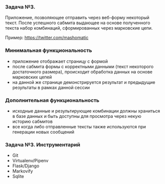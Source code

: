 ### Задача №3.

Приложение, позволяющее отправить через веб-форму некоторый текст.
 После успешного сабмита выдающее на основе полученного текста набор комбинаций,
  сформированных через марковские цепи.

Пример: https://twitter.com/mashomatic

### Минимальная функциональность

- приложение отображает страницу с формой
- после сабмита формы с корректными данными (текст некоторого достаточного размера),
происходит обработка данных на основе марковских цепей
- на данной же странице демонстрируется результат и предыдущие результаты в рамках
данной сессии

### Дополнительная функциональность

- исходные данные и результирующие комбинации должны храниться в
базе данных и быть доступны для просмотра через некую историю сабмитов
- все когда либо отправленные тексты также используются при генерации новых
сообщений

### Задача №3. Инструментарий

- Git
- Virtualenv/Pipenv
- Flask/Django
- Markovify
- Sqlite
